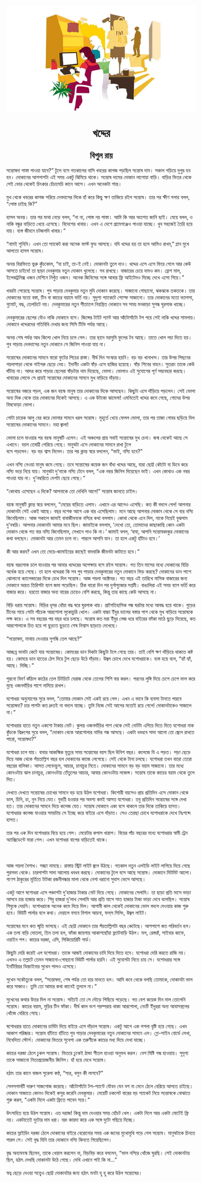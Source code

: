<div align=center> <img src="../../metadata/images/rabibasariya/খদ্দের.jpg" align="center" ></div>
<h1 align=center>খদ্দের</h1>
<h2 align=center>বিপুল রায়</h2>
সন্তোষদা পাস্তা পাওয়া যাবে?” টুলে বসে গতকালের বাসি খবরের কাগজ পড়ছিল সন্তোষ দাম। সকাল গড়িয়ে দুপুর হব হব। দোকানের আশপাশটা এই সময় একটু ঝিমিয়ে থাকে। সন্তোষ দামের দোকান লাগোয়া বাড়ি। বাড়ির ভিতর থেকে সেই ভোর থেকেই চিৎকার চেঁচামেচি কানে আসে। এখন অনেকটা শান্ত।<br> <br>মুখ থেকে খবরের কাগজ সরিয়ে দেবদাসের দিকে হাঁ করে কিছু ক্ষণ তাকিয়ে রইল সন্তোষ। তার পর ক্ষীণ গলায় বলল, “পোস্ত চাইছ কি?”<br> <br>হাসল অনন্ত। তার পর মাথা নেড়ে বলল, “না না, পোস্ত নয় পাস্তা। আমি কি আর অতশত জানি ছাই। মেয়ে বলল, ও নাকি বন্ধুর বাড়িতে খেয়ে এসেছে। বিদেশের খাবার। এখন এ দেশে গ্রামেগঞ্জেও পাওয়া যাচ্ছে। খুব সহজেই তৈরি হয়ে যায়। ব্যস্ত জীবনে চটজলদি খাবার।”<br> <br>“নামই শুনিনি। এখন তো প্যাকেট করা অনেক ফাস্ট ফুড আসছে। যদি খদ্দের হয় তা হলে আমিও রাখব,” ম্লান মুখে আলতো হাসল সন্তোষ।<br> <br>অনন্ত বিরক্তিতে ভুরু কুঁচকোল, “যা চাই, তা-ই নেই। দোকানটা তুলে দাও। খদ্দের এসে এসে ফিরে গেলে আর কেউ আসতে চাইবে! তা ছাড়া দেবকুমার নতুন দোকান খুলেছে। সব রাখছে। বাজারের চেয়ে দামও কম। ফ্রেশ মাল, ইলেকট্রনিক্স ওজন মেশিনে নিখুঁত ওজন। অনেক জিনিসের সঙ্গে আবার ফ্রি আইটেমও দিচ্ছে দেখে এসো গিয়ে।”<br> <br>খবরটা পেয়েছে সন্তোষ। পুব পাড়ায় দেবকুমার নতুন মুদি দোকান করেছে। সাজানো গোছানো, ঝকঝকে তকতকে। তার দোকানের মতো বস্তা, টিন বা কাচের বয়ামে ভর্তি নয়। সুদৃশ্য প্যাকেটে শেল্ফে সাজানো। তার দোকানের মতো ভ্যাপসা, গুমোট, বদ্ধ, তেলচিটে নয়। দেবকুমারের নতুন শীতাতপ নিয়ন্ত্রিত দোকানে সব সময় মনকাড়া সুগন্ধ ঘুরপাক খাচ্ছে।<br> <br>দেবকুমারের ছেলের বৌও নাকি দোকানে বসে। জিন্সের টাইট প্যান্ট আর আঁটোসাঁটো টপ পরে সেই নাকি খদ্দের সামলায়। দোকানে খদ্দেরদের গতিবিধি দেখার জন্য সিসি টিভি পর্যন্ত আছে।<br> <br>অনন্ত শেষ পর্যন্ত আধ কিলো খোল নিয়ে চলে গেল। তার ছাদে মরসুমি ফুলের টব আছে। তাতে খোল পচা দিতে হয়। পুব পাড়ায় দেবদাসের নতুন দোকানে সে জিনিস পাওয়া যায় না।<br> <br>সন্তোষের দোকানের সামনে বারো ফুটের পিচের রাস্তা। দীর্ঘ দিন সংস্কার হয়নি। বড় বড় খানাখন্দ। তার উপর পিছনের গয়লাপাড়া থেকে গাইগরু ছেড়ে দেয়। ইদানীং একটা ষাঁড় এসে হাজির হয়েছে। ষাঁড় শিবের বাহন। সুতরাং তাকে কেউ ঘাঁটায় না। আদর করে পাড়ার ছেলেরা ষাঁড়টার নাম দিয়েছে, ভোলা। ভোলাও এই সুযোগের পূর্ণ সদ্ব্যবহার করছে। খাবারের লোভে সে প্রায়ই সন্তোষের দোকানের সামনে মুখ বাড়িয়ে দাঁড়ায়।<br> <br>সন্তোষের নজরে পড়ল, এক জন বয়স্ক মানুষ তার দোকানের দিকে আসছেন। কিছুটা এসে দাঁড়িয়ে পড়লেন। সেই ভোলা অন্য দিক থেকে তার দোকানের দিকেই আসছে। এ এক উটকো ঝামেলা! এমনিতেই খদ্দের কমে গেছে, গোদের উপর বিষফোড়া ভোলা।<br> <br>গোটা চারেক আলু বের করে ভোলার সামনে ধরল সন্তোষ। মুহূর্তে খেয়ে ফেলল ভোলা, তার পর তাজা গোবর ছড়িয়ে দিল সন্তোষের দোকানের সামনে। মহা জ্বালা!<br> <br>ভোলা চলে যাওয়ার পর বয়স্ক মানুষটি এলেন। এই অঞ্চলের প্রায় সবাই সন্তোষের মুখ চেনা। জন্ম থেকেই আছে সে এখানে। বয়স তেষট্টি পেরিয়ে গেছে। মানুষটা এসে দোকানের সামনে রাখা টুলে<br>
বসে পড়লেন। বড় বড় শ্বাস নিলেন। তার পর ক্লান্ত স্বরে বললেন, “ভাই, নস্যি হবে?”<br> <br>এখন নস্যি নেওয়া মানুষ কমে গেছে। তবে সন্তোষের কয়েক জন বাঁধা খদ্দের আছে, যারা ছোট্ট কৌটো বা ডিবে করে নস্যি ভরে নিয়ে যায়। মানুষটা দু’নাকে নস্যি টেনে বলল, “এক নম্বর জিনিস দিয়েছেন ভাই। এখন কোথাও এক নম্বর পাওয়া যায় না। দু’নম্বরিতে দেশটা ছেয়ে গেছে।”<br> <br>“কোথায় এসেছেন এ দিকে? আপনাকে তো দেখিনি আগে!” সন্তোষ জানতে চাইল।<br> <br>বয়স্ক মানুষটি ক্লান্ত স্বরে বললেন, “মেয়ের বাড়িতে এলাম। এখানে এর আগেও এসেছি। কত কী বদলে গেল! আপনার দোকানটা সেই একই আছে। বছর দশেক আগে এক বার এসেছিলাম। মনে আছে আপনার দোকান থেকে সে বার নস্যি কিনেছিলাম। আজ সকালে জামাই বাবাজীবনকে নস্যির কথা বললাম। কোথা থেকে এনে দিল, নাকে নিয়েই বুঝলাম দু’নম্বরি। আপনার দোকানটা আমার মনে ছিল। জামাইকে বললাম, ‘দেখো তো, তোমাদের কাছাকাছি কোন একটা দোকান থেকে গত বার নস্যি কিনেছিলাম, সেখানে পাও কি না।’ জামাই বলল, ‘বাবা, আপনি সন্তোষকাকুর দোকানের কথা বলছেন। দোকানটা আর তেমন চলে না। পারলে আপনি যান। তা হলে একটু হাঁটাও হবে।’<br> <br>কী আর করব? এখন তো মেয়ে-জামাইয়ের কাছেই বাদবাকি জীবনটা কাটাতে হবে।”<br> <br>বয়স্ক ভদ্রলোক চলে যাওয়ার পর আবার খদ্দেরের অপেক্ষায় বসে রইল সন্তোষ। গত তিন মাসের মধ্যে দোকানের বিক্রি অর্ধেক হয়ে গেছে। তা হলে খদ্দেররা কি সব পুব পাড়ার দেবকুমারের নতুন দোকানে ভিড় করছে? দোকানের ডান পাশে ঝোলানো ক্যালেন্ডারের দিকে চোখ দিল সন্তোষ। আজ পয়লা অক্টোবর। গত বছর এই তারিখে মাসিক বাজারের জন্য দোকানে অন্তত তিরিশটা ব্যাগ জমা পড়েছিল। ঠিক বারো দিন পর দুর্গাপুজোর সপ্তমী। বাঙালিরা এই সময় ব্যাগ ভর্তি করে বাজার করে। হয়তো বাজার অন্য বারের চেয়েও বেশি করছে, কিন্তু তার কাছে কেউ আসছে না।<br> <br>বিড়ি ধরায় সন্তোষ। বিড়ির ধূসর ধোঁয়া বদ্ধ ঘরে ঘুরপাক খায়। প্রাগৈতিহাসিক গন্ধ ঘরটার মধ্যে আবদ্ধ হয়ে থাকে। গুড়ের টিনের গায়ে গোটা পাঁচেক আরশোলা লুকোচুরি খেলে। একটা বাচ্চা ইঁদুর ডালের বস্তার পাশ থেকে মুখ বাড়িয়ে সন্তোষকে লক্ষ করে। এ সব বছরের পর বছর ধরে চলছে। সন্তোষ কত মরা ইঁদুর লেজ ধরে বাইরের ফাঁকা মাঠে ছুড়ে দিয়েছে, কত আরশোলাকে চিত হয়ে পা ছুড়তে ছুড়তে শেষ নিশ্বাস ছাড়তে দেখেছে।<br> <br>“সন্তোষদা, মাথায় দেওয়ার সুগন্ধি তেল আছে?”<br> <br>আচ্ছন্ন ভাবটা কেটে যায় সন্তোষের। কোমরের ডান দিকটা কিছুটা টলে গেছে তার। তাই বেশি ক্ষণ দাঁড়িয়ে থাকতে কষ্ট হয়। কোমরে ডান হাতের ঠেস দিয়ে টুল ছেড়ে উঠে দাঁড়ায়। উজ্বল চোখে দেখে যশোধরাকে। ব্যস্ত হয়ে বলে, “হ্যাঁ হ্যাঁ, আছে। দিচ্ছি।”<br> <br>পুরনো বিবর্ণ কাঁঠাল কাঠের তেল চিটচিটে দেরাজ থেকে তেলের শিশি বার করল। পরনের লুঙ্গি দিয়ে চেপে চেপে ভাল করে মুছে ওজনদাঁড়ির পাশে নামিয়ে রাখল।<br> <br>যশোধরা অনুযোগের সুরে বলল, “তোমার দোকান সেই একই রয়ে গেল। এখন এ ভাবে কি ব্যবসা টানতে পারবে সন্তোষদা? চার পাশটা কত দ্রুতই না বদলে যাচ্ছে। তুমি নিজে সেই আগের মতোই রয়ে গেলে! দোকানটাকেও সাজালে না।”<br> <br>যশোধরার হাতে নতুন একশো টাকার নোট। ঝুলন্ত ওজনদাঁড়ির পাশ থেকে সেই নোটটা এগিয়ে দিতে দিতে যশোধরা নাক কুঁচকে বিদ্রুপের সুরে বলল, “দোকান থেকে আরশোলার নাদির গন্ধ আসছে। একটা ধবধবে সাদা আলো তো জ্বেলে রাখতে<br>
পারো, সন্তোষদা?”<br> <br>যশোধরা চলে যায়। বাবার আকস্মিক মৃত্যুর সময় সন্তোষের বয়স ছিল উনিশ বছর। কলেজে বি এ পড়ত। পড়া ছেড়ে দিয়ে আজ থেকে পঁয়তাল্লিশ বছর হল দোকানের কাজে লেগেছে। সেই থেকে টানা চলছে। যশোধরা তখন বারো তেরো বছরের বালিকা। আসত লেবেনচুস, আচার, চানাচুর নিতে। দোকানের সামনে বড় বড় বয়াম সাজানো। তার মধ্যে কোনওটায় ঝাল চানাচুর, কোনওটায় তেঁতুলের আচার, আবার কোনওটায় লজেন্স। সন্তোষ তাকে কাচের বয়াম থেকে তুলে দিত।<br> <br>দেখতে দেখতে সন্তোষের চোখের সামনে বড় হয়ে উঠল যশোধরা। কিশোরী বয়সেও প্রায় প্রতিদিন এসে দোকান থেকে ডাল, চিনি, চা, নুন নিয়ে যেত। যুবতী হওয়ার পর অবশ্য কমই আসত যশোধরা। তবু প্রতিদিন সন্তোষের সঙ্গে দেখা হত। তার দোকানের সামনে দিয়ে কলেজ যেত। সন্তোষ দোকানে একা বসে থাকলে তার দিকে তাকিয়ে হাসত। যশোধরার কলেজ যাওয়ার সময়টায় সে ইচ্ছে করে বাইরে এসে দাঁড়াত। সেও তেরছা চোখে যশোধরাকে দেখে নিঃশব্দে হাসত।<br> <br>তার পর এক দিন যশোধরার বিয়ে হয়ে গেল। মেয়েটার কপাল খারাপ। বিয়ের পাঁচ বছরের মধ্যে যশোধরার স্বামী ট্রেন অ্যাক্সিডেন্টে মারা গেল। এখন যশোধরা বাপের বাড়িতেই থাকে।<br> <br><br> <br>আজ পয়লা বৈশাখ। সন্ধ্যা নামছে। রাস্তায় স্ট্রিট লাইট জ্বলে উঠছে। গতকাল নতুন এলইডি লাইট লাগিয়ে দিয়ে গেছে পুরসভা থেকে। চারপাশটা সাদা আলোয় ধবধব করছে। দোকানের টুলে বসে আছে সন্তোষ। দোকানে মিটমিট আলো। গণেশ ঠাকুরের মূর্তিতে টাটকা রজনীগন্ধার মালা থেকে নেশা ধরানো সুবাস ভেসে আসছে।<br> <br>একটু আগে ষশোধরা এসে পঞ্চাশটা দু’হাজার টাকার নোট দিয়ে গেছে। দোকানের সেলামি। তা ছাড়া প্রতি মাসে ভাড়া আসবে চার হাজার করে। শিবু হাজরা দু’লাখ সেলামি আর প্রতি মাসে সাত হাজার টাকা ভাড়া দেবে বলেছিল। সন্তোষ শিবুকে দেয়নি। যশোধরাকে অনেক কমে দিয়ে দিল। আগামী কাল থেকেই দোকানের ভোল বদলে দেওয়ার কাজ শুরু হবে। বিউটি পার্লার বলে কথা। দেয়ালে বসবে বিশাল আয়না, ফল্‌স সিলিং, উজ্বল লাইট।<br> <br>সন্তোষের মনে কত স্মৃতি ভাসছে। এই ছোট্ট দোকানে তার পঁয়তাল্লিশটা বছর কেটেছে। আশপাশে কত পরিবর্তন হল। এক তলা বাড়ি দোতলা, তিন তলা হল, ফাঁকা জায়গায় আকাশছোঁয়া ফ্ল্যাটবাড়ি উঠল। মল, রেস্তরাঁ, সাইবার কাফে, ওয়াইন শপ। কাচের দরজা, এসি, সিকিয়োরিটি গার্ড।<br> <br>কিছুটা দেরি করেই এল যশোধরা। তাকে আজই দোকানের চাবি দিয়ে দিতে হবে। যশোধরা দেরি করতে রাজি নয়। এখনও এ তল্লাটে তেমন সাজানো-গোছানো বিউটি পার্লার হয়নি। এই সুযোগটা নিতে চায় সে। যশোধরার সঙ্গে ইনটিরিয়র ডিজ়াইনার সুখেন পালও এসেছে।<br> <br>সুখেন সকৌতুকে বলল, “সন্তোষদা, শেষ পর্যন্ত তো হার মানতে হল। আমি কবে থেকে বলছি তোমাকে, দোকানটা ভাল করে সাজাও। তুমি তো আমার কথা কানেই তুললে না।”<br> <br>সুখেনের কথার উত্তর দিল না সন্তোষ। সত্যিই তো সে দৌড়ে পিছিয়ে পড়েছে। গত বেশ কয়েক দিন মাল তোলেনি সন্তোষ। কাচের বয়াম, মুড়ির টিন ফাঁকা। দীর্ঘ কাল বংশ পরম্পরায় থাকা আরশোলা, নেংটি ইঁদুররা অন্য আবাসস্থলের খোঁজে বেরিয়ে গেছে।<br> <br>ষশোধরার হাতে দোকানের চাবিটা দিয়ে বাইরে এসে দাঁড়াল সন্তোষ। একটু আগে এক পশলা বৃষ্টি হয়ে গেছে। এখন আকাশ পরিষ্কার। সন্তোয হাঁটতে হাঁটতে পুব পাড়ার দেবকুমারের নতুন দোকানের সামনে এল। গ্লো-সাইন বোর্ডে লেখা, নিবেদিতা স্টোর্স। দোকানের ভিতরে সুবেশা এক তরুণীকে কাচের মধ্য দিয়ে দেখা যাচ্ছে।<br> <br>কাচের দরজা ঠেলে ঢুকল সন্তোষ। ভিতরে ঢুকেই ঠান্ডা শীতল হাওয়া অনুভব করল। বেশ মিষ্টি গন্ধ হাওয়ায়। সুদৃশ্য তাকে সাজানো নিত্যপ্রয়োজনীয় জিনিস। হাঁ হয়ে দেখে সন্তোষ।<br> <br>হঠাৎ তার কানে বাজল সুরেলা কণ্ঠ, “স্যর, বলুন কী লাগবে?”<br> <br>সেলসগার্লটি দারুণ সাজগোজ করেছে। আঁটোসাঁটো টপ-প্যান্টে যৌবন যেন বশ না মেনে ঠেলে বেরিয়ে আসতে চাইছে। দোকান সাজাতে কোনও দিকেই কসুর করেনি দেবকুমার। মেয়েটি চকলেট বারের বড় প্যাকেট নিয়ে সন্তোষকে বোঝাতে শুরু করল, “একটা নিলে একটা ফ্রিতে পাবেন স্যর।”<br> <br>উৎসাহিত হয়ে উঠল সন্তোষ। এত দরাজ! কিন্তু দাম দেওয়ার সময় হোঁচট খেল। একটা নিলে আর একটা মোটেই ফ্রি নয়। একটাতেই দুটোর দাম ধরা। বরং কায়দা করে এক সঙ্গে দুটো গছিয়ে দিচ্ছে।<br> <br>কাচের স্লাইডিং দরজা ঠেলে দোকানের বাইরে বেরোনোর সময় এক জনের মুখোমুখি পড়ে গেল সন্তোষ। মানুষটাকে চিনতে পারল সে। সেই বৃদ্ধ যিনি তার দোকানে নস্যি কিনতে গিয়েছিলেন।<br> <br>বৃদ্ধ অন্যমনস্ক ছিলেন, তাকে খেয়াল করলেন না, বিড়বিড় করে বললেন, “ভাল নস্যির খোঁজে ঘুরছি। সেই দোকানটায় ছিল, হঠাৎ দেখছি দোকানটা উঠে গেছে। দেখি এখানে পাই কি না...”<br> <br>স্বত্ব ছেড়ে দেওয়া সত্ত্বেও ছোট্ট দোকানটার জন্য হঠাৎ মনটা হু হু করে উঠল সন্তোষের।
